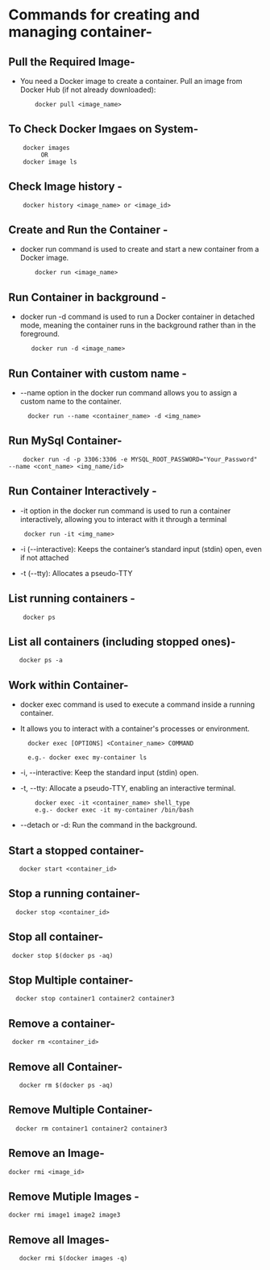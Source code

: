 # Commands for creating and managing container-

## Pull the Required Image-
- You need a Docker image to create a container. Pull an image from Docker Hub (if not already downloaded):

          docker pull <image_name>
  
## To Check Docker Imgaes on System-

        docker images 
             OR
        docker image ls
        
## Check Image history -    

        docker history <image_name> or <image_id>
        

## Create and Run the Container -
- docker run command is used to create and start a new container from a Docker image.

          docker run <image_name>

## Run Container in background -
- docker run -d command is used to run a Docker container in detached mode, meaning the container runs in the background rather than in the foreground.

         docker run -d <image_name>

## Run Container with custom name -
- --name option in the docker run command allows you to assign a custom name to the container.

        docker run --name <container_name> -d <img_name>

## Run MySql Container-

        docker run -d -p 3306:3306 -e MYSQL_ROOT_PASSWORD="Your_Password" --name <cont_name> <img_name/id>

  
## Run Container Interactively -
- -it option in the docker run command is used to run a container interactively, allowing you to interact with it through a terminal

       docker run -it <img_name>

- -i (--interactive): Keeps the container’s standard input (stdin) open, even if not attached
- -t (--tty): Allocates a pseudo-TTY

## List running containers -
        docker ps

## List all containers (including stopped ones)- 

       docker ps -a
       
## Work within Container-
- docker exec command is used to execute a command inside a running container.
- It allows you to interact with a container's processes or environment.

        docker exec [OPTIONS] <Container_name> COMMAND

        e.g.- docker exec my-container ls

- -i, --interactive: Keep the standard input (stdin) open.
- -t, --tty: Allocate a pseudo-TTY, enabling an interactive terminal.

          docker exec -it <container_name> shell_type
          e.g.- docker exec -it my-container /bin/bash
    
- --detach or -d: Run the command in the background.
           

## Start a stopped container- 

       docker start <container_id>

## Stop a running container-

      docker stop <container_id>

## Stop all container-

     docker stop $(docker ps -aq)
    
## Stop Multiple container-
 
      docker stop container1 container2 container3
      
## Remove a container-

     docker rm <container_id>

## Remove all Container-

       docker rm $(docker ps -aq)


## Remove Multiple Container-

      docker rm container1 container2 container3

## Remove an Image-

    docker rmi <image_id>

## Remove Mutiple Images -

    docker rmi image1 image2 image3

## Remove all Images-

       docker rmi $(docker images -q)

   
